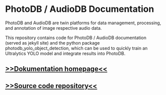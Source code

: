 # PhotoDB / AudioDB Documentation

PhotoDB and AudioDB are twin platforms for data management, processing, and annotation of image respective audio data.

This repository contains code for PhotoDB / AudioDB documentation (served as jekyll site) and the python package photodb_yolo_object_detection, which can be used to quickly train an Ultralytics YOLO model and integrate results into PhotoDB.

## [>>Dokumentation homepage<<](https://envima.github.io/photodb/)

## [>>Source code repository<<](https://github.com/envima/audiodb)

